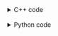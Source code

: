 <details><summary>C++ code</summary>

Runtime: `75 ms`, faster than `92.11%`.<br>
Memory Usage: `61.5 MB`, less than `87.68%`.<br>

![](https://github.com/archishmanghos/code-images/blob/master/Leetcode/334.png)

</details>

<br>

<details><summary>Python code</summary>

Runtime: `666 ms`, faster than `83.88%`.<br>
Memory Usage: `24.6 MB`, less than `48.78%`.<br>

![](https://github.com/archishmanghos/code-images/blob/master/Leetcode/334-py.png)

</details>